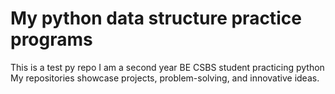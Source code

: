 # My python data structure practice programs
This is a test py repo
I am a second year BE CSBS student practicing python 
My repositories showcase projects, problem-solving, and innovative ideas.
